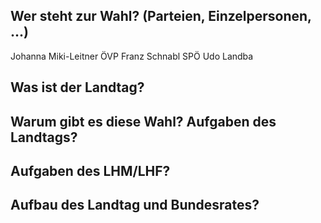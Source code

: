 ## Wer steht zur Wahl? (Parteien, Einzelpersonen, ...)
Johanna Miki-Leitner ÖVP
Franz Schnabl SPÖ
Udo Landba
## Was ist der Landtag?
## Warum gibt es diese Wahl? Aufgaben des Landtags?
## Aufgaben des LHM/LHF?
## Aufbau des Landtag und Bundesrates?
